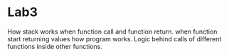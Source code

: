 # Lab3
How stack works when function call and function return.
when function start returning values how program works.
Logic behind calls of different functions inside other functions.
